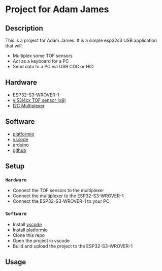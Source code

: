 # Project for Adam James

## Description

This is a project for Adam James. It is a simple esp32s3 USB application that will:

* Multiplex some TOF sensors
* Act as a keyboard for a PC
* Send data to a PC via USB CDC or HID

## Hardware

* ESP32-S3-WROVER-1
* [vl53l4cx TOF sensor (x8)](https://learn.adafruit.com/adafruit-vl53l4cx-time-of-flight-distance-sensor)
* [I2C Multiplexer](https://www.dfrobot.com/product-1780.html)

## Software

* [platformio](https://platformio.org/)
* [vscode](https://code.visualstudio.com/)
* [arduino](https://www.arduino.cc/)
* [github](https://github.com)

## Setup

### `Hardware`

* Connect the TOF sensors to the multiplexer
* Connect the multiplexer to the ESP32-S3-WROVER-1
* Connect the ESP32-S3-WROVER-1 to your PC

### `Software`

* Install [vscode](https://code.visualstudio.com/)
* Install [platformio](https://platformio.org/)
* Clone this repo
* Open the project in vscode
* Build and upload the project to the ESP32-S3-WROVER-1

## Usage

